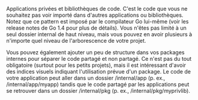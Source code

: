Applications privées et bibliothèques de code. C'est le code que vous ne souhaitez pas voir importé dans d'autres applications ou bibliothèques. Notez que ce pattern est imposé par le compilateur Go lui-même (voir les release notes de Go 1.4 pour plus de détails). Vous n'êtes pas limité à un seul dossier internal de haut niveau, mais vous pouvez en avoir plusieurs à n'importe quel niveau de l'arborescence de votre projet.

Vous pouvez également ajouter un peu de structure dans vos packages internes pour séparer le code partagé et non partagé. Ce n'est pas du tout obligatoire (surtout pour les petits projets), mais il est intéressant d'avoir des indices visuels indiquant l'utilisation prévue d'un package. Le code de votre application peut aller dans un dossier /internal/app (p. ex., /internal/app/myapp) tandis que le code partagé par les applications peut se retrouver dans un dossier /internal/pkg (p. ex., /internal/pkg/myprivlib).